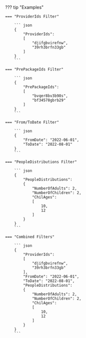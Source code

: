 ??? tip "Examples"

    === "ProviderIds Filter"

        ``` json
        {
            "ProviderIds": 
            [
                "djifgbvirefnw",
                "39rh3brfn33gb"
            ]
        }
        ```

    === "PrePackageIds Filter"

        ``` json
        {
            "PrePackageIds": 
            [
                "bvqer8bv3b98s",
                "bf34578gbrb29"
            ]
        }
        ```

    === "From/ToDate Filter"

        ``` json
        {
            "FromDate": "2022-06-01",
            "ToDate": "2022-08-01"
        }
        ```

    === "PeopleDistributions Filter"

        ``` json
        {
            "PeopleDistributions": 
            {
                "NumberOfAdults": 2,
                "NumberOfChildren": 2,
                "ChilAges": 
                [
                    10,
                    12
                ]
            }
        }
        ```

    === "Combined Filters"

        ``` json
        {
            "ProviderIds": 
            [
                "djifgbvirefnw",
                "39rh3brfn33gb"
            ],
            "FromDate": "2022-06-01",
            "ToDate": "2022-08-01",
            "PeopleDistributions": 
            {
                "NumberOfAdults": 2,
                "NumberOfChildren": 2,
                "ChilAges": 
                [
                    10,
                    12
                ]
            }
        }
        ```